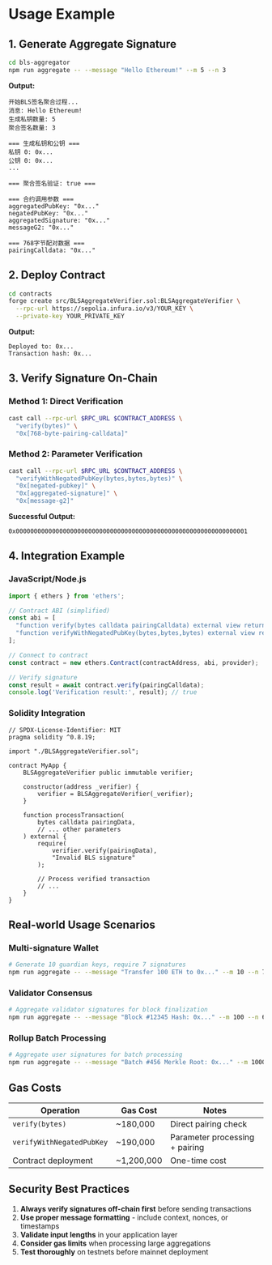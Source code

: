 # Usage Example

## 1. Generate Aggregate Signature

```bash
cd bls-aggregator
npm run aggregate -- --message "Hello Ethereum!" --m 5 --n 3
```

**Output:**
```
开始BLS签名聚合过程...
消息: Hello Ethereum!
生成私钥数量: 5
聚合签名数量: 3

=== 生成私钥和公钥 ===
私钥 0: 0x...
公钥 0: 0x...
...

=== 聚合签名验证: true ===

=== 合约调用参数 ===
aggregatedPubKey: "0x..."
negatedPubKey: "0x..."
aggregatedSignature: "0x..."
messageG2: "0x..."

=== 768字节配对数据 ===
pairingCalldata: "0x..."
```

## 2. Deploy Contract

```bash
cd contracts
forge create src/BLSAggregateVerifier.sol:BLSAggregateVerifier \
  --rpc-url https://sepolia.infura.io/v3/YOUR_KEY \
  --private-key YOUR_PRIVATE_KEY
```

**Output:**
```
Deployed to: 0x...
Transaction hash: 0x...
```

## 3. Verify Signature On-Chain

### Method 1: Direct Verification
```bash
cast call --rpc-url $RPC_URL $CONTRACT_ADDRESS \
  "verify(bytes)" \
  "0x[768-byte-pairing-calldata]"
```

### Method 2: Parameter Verification
```bash
cast call --rpc-url $RPC_URL $CONTRACT_ADDRESS \
  "verifyWithNegatedPubKey(bytes,bytes,bytes)" \
  "0x[negated-pubkey]" \
  "0x[aggregated-signature]" \
  "0x[message-g2]"
```

**Successful Output:**
```
0x0000000000000000000000000000000000000000000000000000000000000001
```

## 4. Integration Example

### JavaScript/Node.js
```javascript
import { ethers } from 'ethers';

// Contract ABI (simplified)
const abi = [
  "function verify(bytes calldata pairingCalldata) external view returns (bool)",
  "function verifyWithNegatedPubKey(bytes,bytes,bytes) external view returns (bool)"
];

// Connect to contract
const contract = new ethers.Contract(contractAddress, abi, provider);

// Verify signature
const result = await contract.verify(pairingCalldata);
console.log('Verification result:', result); // true
```

### Solidity Integration
```solidity
// SPDX-License-Identifier: MIT
pragma solidity ^0.8.19;

import "./BLSAggregateVerifier.sol";

contract MyApp {
    BLSAggregateVerifier public immutable verifier;
    
    constructor(address _verifier) {
        verifier = BLSAggregateVerifier(_verifier);
    }
    
    function processTransaction(
        bytes calldata pairingData,
        // ... other parameters
    ) external {
        require(
            verifier.verify(pairingData),
            "Invalid BLS signature"
        );
        
        // Process verified transaction
        // ...
    }
}
```

## Real-world Usage Scenarios

### Multi-signature Wallet
```bash
# Generate 10 guardian keys, require 7 signatures
npm run aggregate -- --message "Transfer 100 ETH to 0x..." --m 10 --n 7
```

### Validator Consensus
```bash
# Aggregate validator signatures for block finalization
npm run aggregate -- --message "Block #12345 Hash: 0x..." --m 100 --n 67
```

### Rollup Batch Processing
```bash
# Aggregate user signatures for batch processing
npm run aggregate -- --message "Batch #456 Merkle Root: 0x..." --m 1000 --n 800
```

## Gas Costs

| Operation | Gas Cost | Notes |
|-----------|----------|-------|
| `verify(bytes)` | ~180,000 | Direct pairing check |
| `verifyWithNegatedPubKey` | ~190,000 | Parameter processing + pairing |
| Contract deployment | ~1,200,000 | One-time cost |

## Security Best Practices

1. **Always verify signatures off-chain first** before sending transactions
2. **Use proper message formatting** - include context, nonces, or timestamps
3. **Validate input lengths** in your application layer
4. **Consider gas limits** when processing large aggregations
5. **Test thoroughly** on testnets before mainnet deployment